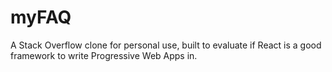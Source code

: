 # myFAQ
A Stack Overflow clone for personal use, built to evaluate if React is a good framework to write Progressive Web Apps in.
